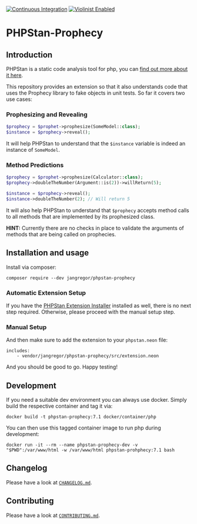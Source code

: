 [![Continuous Integration](https://github.com/Jan0707/phpstan-prophecy/workflows/Continuous%20Integration/badge.svg)](https://github.com/Jan0707/phpstan-prophecy/actions)
[![Violinist Enabled](https://img.shields.io/badge/violinist-enabled-brightgreen.svg)](https://violinist.io)

# PHPStan-Prophecy

## Introduction

PHPStan is a static code analysis tool for php, you can [find out more about it here](https://github.com/phpstan/phpstan).

This repository provides an extension so that it also understands code that uses the Prophecy library to fake objects in unit tests. So far it covers two use cases:

### Prophesizing and Revealing

```php
$prophecy = $prophet->prophesize(SomeModel::class);
$instance = $prophecy->reveal();
```

It will help PHPStan to understand that the `$instance` variable is indeed an instance of `SomeModel`.

### Method Predictions

```php
$prophecy = $prophet->prophesize(Calculator::class);
$prophecy->doubleTheNumber(Argument::is(2))->willReturn(5);

$instance = $prophecy->reveal();
$instance->doubleTheNumber(2); // Will return 5
```

It will also help PHPStan to understand that `$prophecy` accepts method calls to all methods that are implemented by its prophesized class.

**HINT:** Currently there are no checks in place to validate the arguments of methods that are being called on prophecies.

## Installation and usage

Install via composer:

```shell
composer require --dev jangregor/phpstan-prophecy
```

### Automatic Extension Setup

If you have the [PHPStan Extension Installer](https://github.com/phpstan/extension-installer) installed as well, there is no next step required.
Otherwise, please proceed with the manual setup step.

### Manual Setup

And then make sure to add the extension to your `phpstan.neon` file:

```neon
includes:
	- vendor/jangregor/phpstan-prophecy/src/extension.neon
```

And you should be good to go. Happy testing!

## Development

If you need a suitable dev environment you can always use docker.
Simply build the respective container and tag it via:

``docker build -t phpstan-prophecy:7.1 docker/container/php``

You can then use this tagged container image to run php during development:

``docker run -it --rm --name phpstan-prophecy-dev -v "$PWD":/var/www/html -w /var/www/html phpstan-prohphecy:7.1 bash``

## Changelog

Please have a look at [`CHANGELOG.md`](CHANGELOG.md).

## Contributing

Please have a look at [`CONTRIBUTING.md`](.github/CONTRIBUTING.md).
